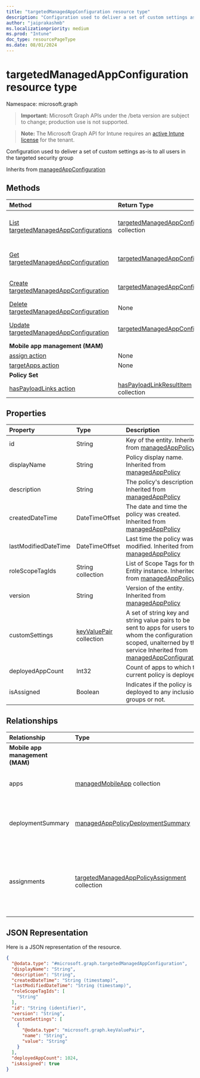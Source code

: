 ```yaml
---
title: "targetedManagedAppConfiguration resource type"
description: "Configuration used to deliver a set of custom settings as-is to all users in the targeted security group"
author: "jaiprakashmb"
ms.localizationpriority: medium
ms.prod: "Intune"
doc_type: resourcePageType
ms.date: 08/01/2024
---
```


# targetedManagedAppConfiguration resource type

Namespace: microsoft.graph

> **Important:** Microsoft Graph APIs under the /beta version are subject to change; production use is not supported.

> **Note:** The Microsoft Graph API for Intune requires an [active Intune license](https://go.microsoft.com/fwlink/?linkid=839381) for the tenant.

Configuration used to deliver a set of custom settings as-is to all users in the targeted security group


Inherits from [managedAppConfiguration](../resources/intune-mam-managedappconfiguration.md)

## Methods
|Method|Return Type|Description|
|:---|:---|:---|
|[List targetedManagedAppConfigurations](../api/intune-shared-targetedmanagedappconfiguration-list.md)|[targetedManagedAppConfiguration](../resources/intune-shared-targetedmanagedappconfiguration.md) collection|List properties and relationships of the [targetedManagedAppConfiguration](../resources/intune-shared-targetedmanagedappconfiguration.md) objects.|
|[Get targetedManagedAppConfiguration](../api/intune-shared-targetedmanagedappconfiguration-get.md)|[targetedManagedAppConfiguration](../resources/intune-shared-targetedmanagedappconfiguration.md)|Read properties and relationships of the [targetedManagedAppConfiguration](../resources/intune-shared-targetedmanagedappconfiguration.md) object.|
|[Create targetedManagedAppConfiguration](../api/intune-shared-targetedmanagedappconfiguration-create.md)|[targetedManagedAppConfiguration](../resources/intune-shared-targetedmanagedappconfiguration.md)|Create a new [targetedManagedAppConfiguration](../resources/intune-shared-targetedmanagedappconfiguration.md) object.|
|[Delete targetedManagedAppConfiguration](../api/intune-shared-targetedmanagedappconfiguration-delete.md)|None|Deletes a [targetedManagedAppConfiguration](../resources/intune-shared-targetedmanagedappconfiguration.md).|
|[Update targetedManagedAppConfiguration](../api/intune-shared-targetedmanagedappconfiguration-update.md)|[targetedManagedAppConfiguration](../resources/intune-shared-targetedmanagedappconfiguration.md)|Update the properties of a [targetedManagedAppConfiguration](../resources/intune-shared-targetedmanagedappconfiguration.md) object.|
|**Mobile app management (MAM)**|
|[assign action](../api/intune-shared-targetedmanagedappconfiguration-assign.md)|None||
|[targetApps action](../api/intune-shared-targetedmanagedappconfiguration-targetapps.md)|None||
|**Policy Set**|
|[hasPayloadLinks action](../api/intune-shared-targetedmanagedappconfiguration-haspayloadlinks.md)|[hasPayloadLinkResultItem](../resources/intune-policyset-haspayloadlinkresultitem.md) collection||

## Properties
|Property|Type|Description|
|:---|:---|:---|
|id|String|Key of the entity. Inherited from [managedAppPolicy](../resources/intune-mam-managedapppolicy.md)|
|displayName|String|Policy display name. Inherited from [managedAppPolicy](../resources/intune-mam-managedapppolicy.md)|
|description|String|The policy's description. Inherited from [managedAppPolicy](../resources/intune-mam-managedapppolicy.md)|
|createdDateTime|DateTimeOffset|The date and time the policy was created. Inherited from [managedAppPolicy](../resources/intune-mam-managedapppolicy.md)|
|lastModifiedDateTime|DateTimeOffset|Last time the policy was modified. Inherited from [managedAppPolicy](../resources/intune-mam-managedapppolicy.md)|
|roleScopeTagIds|String collection|List of Scope Tags for this Entity instance. Inherited from [managedAppPolicy](../resources/intune-mam-managedapppolicy.md)|
|version|String|Version of the entity. Inherited from [managedAppPolicy](../resources/intune-mam-managedapppolicy.md)|
|customSettings|[keyValuePair](../resources/intune-shared-keyvaluepair.md) collection|A set of string key and string value pairs to be sent to apps for users to whom the configuration is scoped, unalterned by this service Inherited from [managedAppConfiguration](../resources/intune-mam-managedappconfiguration.md)|
|deployedAppCount|Int32|Count of apps to which the current policy is deployed.|
|isAssigned|Boolean|Indicates if the policy is deployed to any inclusion groups or not.|

## Relationships
|Relationship|Type|Description|
|:---|:---|:---|
|**Mobile app management (MAM)**|
|apps|[managedMobileApp](../resources/intune-mam-managedmobileapp.md) collection|List of apps to which the policy is deployed.|
|deploymentSummary|[managedAppPolicyDeploymentSummary](../resources/intune-mam-managedapppolicydeploymentsummary.md)|Navigation property to deployment summary of the configuration.|
|assignments|[targetedManagedAppPolicyAssignment](../resources/intune-mam-targetedmanagedapppolicyassignment.md) collection|Navigation property to list of inclusion and exclusion groups to which the policy is deployed.|

## JSON Representation
Here is a JSON representation of the resource.
<!-- {
  "blockType": "resource",
  "keyProperty": "id",
  "@odata.type": "microsoft.graph.targetedManagedAppConfiguration"
}
-->
``` json
{
  "@odata.type": "#microsoft.graph.targetedManagedAppConfiguration",
  "displayName": "String",
  "description": "String",
  "createdDateTime": "String (timestamp)",
  "lastModifiedDateTime": "String (timestamp)",
  "roleScopeTagIds": [
    "String"
  ],
  "id": "String (identifier)",
  "version": "String",
  "customSettings": [
    {
      "@odata.type": "microsoft.graph.keyValuePair",
      "name": "String",
      "value": "String"
    }
  ],
  "deployedAppCount": 1024,
  "isAssigned": true
}
```
